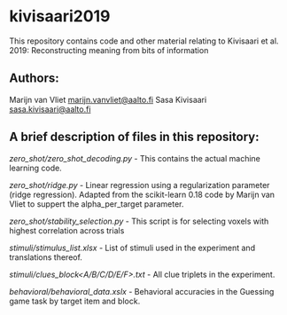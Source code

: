# kivisaari2019
This repository contains code and other material relating to Kivisaari et al. 2019: Reconstructing meaning from bits of 
information


## Authors:

Marijn van Vliet marijn.vanvliet@aalto.fi
Sasa Kivisaari sasa.kivisaari@aalto.fi



## A brief description of files in this repository:

*zero_shot/zero_shot_decoding.py* - This contains the actual machine learning code. 

*zero_shot/ridge.py* - Linear regression using a regularization parameter (ridge regression).
Adapted from the scikit-learn 0.18 code by Marijn van Vliet to suppert the
alpha_per_target parameter.

*zero_shot/stability_selection.py* - This script is for selecting voxels with highest 
correlation across trials

*stimuli/stimulus_list.xlsx* - List of stimuli used in the experiment and translations thereof.

*stimuli/clues_block<A/B/C/D/E/F>.txt* - All clue triplets in the experiment.

*behavioral/behavioral_data.xslx* - Behavioral accuracies in the Guessing game task by target item and block. 
